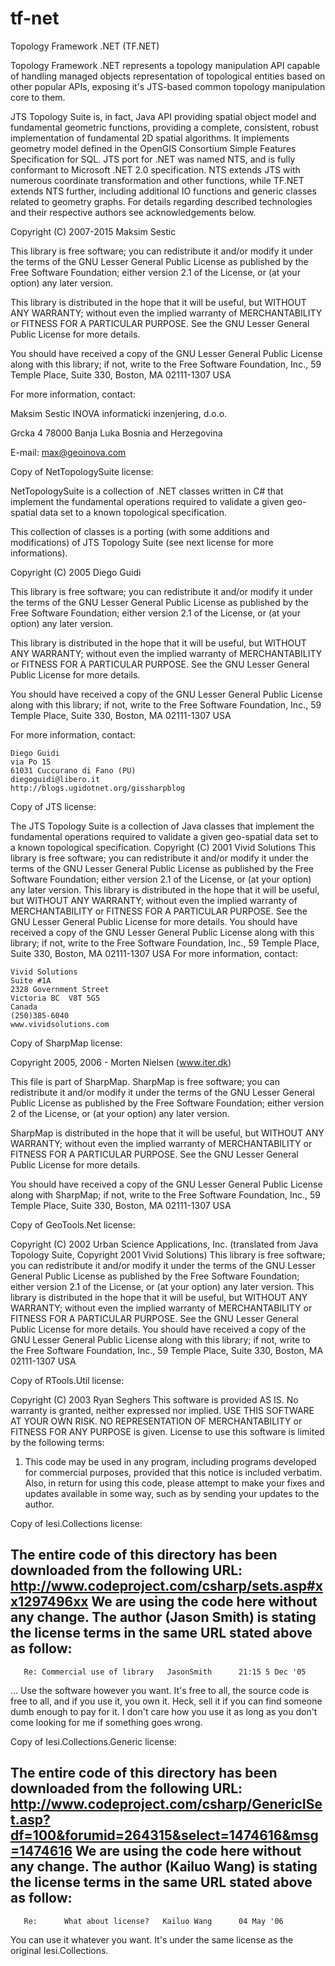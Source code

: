 # tf-net
Topology Framework .NET (TF.NET)

Topology Framework .NET represents a topology manipulation API capable of handling managed objects representation of topological entities based on other popular APIs, exposing it's JTS-based common topology manipulation core to them. 

JTS Topology Suite is, in fact, Java API providing spatial object model and fundamental geometric functions, providing a complete, consistent, robust implementation of fundamental 2D spatial algorithms. It implements geometry model defined in the OpenGIS Consortium Simple Features Specification for SQL. JTS port for .NET was named NTS, and is fully conformant to Microsoft .NET 2.0 specification. NTS extends JTS with numerous coordinate transformation and other functions, while TF.NET extends NTS further, including additional IO functions and generic classes related to geometry graphs. For details regarding described technologies and their respective authors see acknowledgements below. 


Copyright (C) 2007-2015 Maksim Sestic

This library is free software; you can redistribute it and/or
modify it under the terms of the GNU Lesser General Public
License as published by the Free Software Foundation; either
version 2.1 of the License, or (at your option) any later version.

This library is distributed in the hope that it will be useful,
but WITHOUT ANY WARRANTY; without even the implied warranty of
MERCHANTABILITY or FITNESS FOR A PARTICULAR PURPOSE.  See the GNU
Lesser General Public License for more details.

You should have received a copy of the GNU Lesser General Public
License along with this library; if not, write to the Free Software
Foundation, Inc., 59 Temple Place, Suite 330, Boston, MA  02111-1307  USA

For more information, contact:

Maksim Sestic
INOVA informaticki inzenjering, d.o.o.

Grcka 4
78000 Banja Luka
Bosnia and Herzegovina

E-mail: max@geoinova.com




Copy of NetTopologySuite license:

NetTopologySuite is a collection of .NET classes written in C# that
implement the fundamental operations required to validate a given
geo-spatial data set to a known topological specification.

This collection of classes is a porting (with some additions and modifications) of 
JTS Topology Suite (see next license for more informations).

Copyright (C) 2005 Diego Guidi

This library is free software; you can redistribute it and/or
modify it under the terms of the GNU Lesser General Public
License as published by the Free Software Foundation; either
version 2.1 of the License, or (at your option) any later version.

This library is distributed in the hope that it will be useful,
but WITHOUT ANY WARRANTY; without even the implied warranty of
MERCHANTABILITY or FITNESS FOR A PARTICULAR PURPOSE.  See the GNU
Lesser General Public License for more details.

You should have received a copy of the GNU Lesser General Public
License along with this library; if not, write to the Free Software
Foundation, Inc., 59 Temple Place, Suite 330, Boston, MA  02111-1307  USA

For more information, contact:

    Diego Guidi
    via Po 15
	61031 Cuccurano di Fano (PU)
    diegoguidi@libero.it
    http://blogs.ugidotnet.org/gissharpblog




Copy of JTS license:

The JTS Topology Suite is a collection of Java classes that
implement the fundamental operations required to validate a given
geo-spatial data set to a known topological specification.
Copyright (C) 2001 Vivid Solutions
This library is free software; you can redistribute it and/or
modify it under the terms of the GNU Lesser General Public
License as published by the Free Software Foundation; either
version 2.1 of the License, or (at your option) any later version.
This library is distributed in the hope that it will be useful,
but WITHOUT ANY WARRANTY; without even the implied warranty of
MERCHANTABILITY or FITNESS FOR A PARTICULAR PURPOSE.  See the GNU
Lesser General Public License for more details.
You should have received a copy of the GNU Lesser General Public
License along with this library; if not, write to the Free Software
Foundation, Inc., 59 Temple Place, Suite 330, Boston, MA  02111-1307  USA
For more information, contact:

    Vivid Solutions
    Suite #1A
    2328 Government Street
    Victoria BC  V8T 5G5
    Canada
    (250)385-6040
    www.vividsolutions.com



    
Copy of SharpMap license:

Copyright 2005, 2006 - Morten Nielsen (www.iter.dk)

This file is part of SharpMap.
SharpMap is free software; you can redistribute it and/or modify
it under the terms of the GNU Lesser General Public License as published by
the Free Software Foundation; either version 2 of the License, or
(at your option) any later version.

SharpMap is distributed in the hope that it will be useful,
but WITHOUT ANY WARRANTY; without even the implied warranty of
MERCHANTABILITY or FITNESS FOR A PARTICULAR PURPOSE.  See the
GNU Lesser General Public License for more details.

You should have received a copy of the GNU Lesser General Public License
along with SharpMap; if not, write to the Free Software
Foundation, Inc., 59 Temple Place, Suite 330, Boston, MA  02111-1307  USA 

    


Copy of GeoTools.Net license:

Copyright (C) 2002 Urban Science Applications, Inc. (translated from Java Topology Suite, 
Copyright 2001 Vivid Solutions)
This library is free software; you can redistribute it and/or
modify it under the terms of the GNU Lesser General Public
License as published by the Free Software Foundation; either
version 2.1 of the License, or (at your option) any later version.
This library is distributed in the hope that it will be useful,
but WITHOUT ANY WARRANTY; without even the implied warranty of
MERCHANTABILITY or FITNESS FOR A PARTICULAR PURPOSE.  See the GNU
Lesser General Public License for more details.
You should have received a copy of the GNU Lesser General Public
License along with this library; if not, write to the Free Software
Foundation, Inc., 59 Temple Place, Suite 330, Boston, MA  02111-1307  USA





Copy of RTools.Util license:

Copyright (C) 2003 Ryan Seghers
This software is provided AS IS. No warranty is granted, 
neither expressed nor implied. USE THIS SOFTWARE AT YOUR OWN RISK.
NO REPRESENTATION OF MERCHANTABILITY or FITNESS FOR ANY 
PURPOSE is given.
License to use this software is limited by the following terms:
1) This code may be used in any program, including programs developed
   for commercial purposes, provided that this notice is included verbatim.
Also, in return for using this code, please attempt to make your fixes and
updates available in some way, such as by sending your updates to the
author.




Copy of Iesi.Collections license:

The entire code of this directory has been downloaded from the following
URL: http://www.codeproject.com/csharp/sets.asp#xx1297496xx
We are using the code here without any change. The author (Jason Smith) is
stating the license terms in the same URL stated above as follow:
-------------------------------------------------------------------------
       Re: Commercial use of library   JasonSmith      21:15 5 Dec '05

...
Use the software however you want. It's free to all, the source code is free
to all, and if you use it, you own it. Heck, sell it if you can find someone
dumb enough to pay for it. I don't care how you use it as long as you don't
come looking for me if something goes wrong. 





Copy of Iesi.Collections.Generic license:

The entire code of this directory has been downloaded from the following
URL: http://www.codeproject.com/csharp/GenericISet.asp?df=100&forumid=264315&select=1474616&msg=1474616
We are using the code here without any change. The author (Kailuo Wang) is
stating the license terms in the same URL stated above as follow:
-------------------------------------------------------------------------
       Re:   	What about license?   Kailuo Wang      04 May '06

You can use it whatever you want. 
It's under the same license as the original Iesi.Collections.

